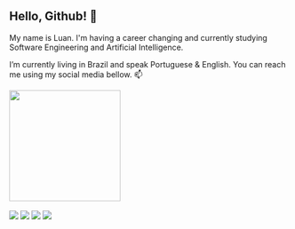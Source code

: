 ## Hello, Github! 👋

My name is Luan. I'm having a career changing and currently studying Software Engineering and Artificial Intelligence.

I’m currently living in Brazil and speak Portuguese & English. You can reach me using my social media bellow. 📫


<a href="https://github.com/luanfelipebr/github-readme-stats">
  <img height=200 align="center" src="https://github-readme-stats.vercel.app/api?username=luanfelipebr&show_icons=true&theme=dark" />
</a> <br /> <br />
<!-- <a href="https://github.com/luanfelipebr/convoychat">
 <img height=200 align="center" src="https://github-readme-stats.vercel.app/api/top-langs?username=luanfelipebr&layout=compact&langs_count=8&card_width=320&show_icons=true&theme=dark" />
</a> -->

<div> 
  <a href="https://www.luanfelipe.com" target="_blank"><img src="https://img.shields.io/badge/website-333333?style=for-the-badge&logo=sitepoint&logoColor=white"></a>
  <a href="https://www.youtube.com/@luanfr" target="_blank"><img src="https://img.shields.io/badge/YouTube-FF0000?style=for-the-badge&logo=youtube&logoColor=white"></a>
  <a href="https://instagram.com/luanfr" target="_blank"><img src="https://img.shields.io/badge/-Instagram-%23E4405F?style=for-the-badge&logo=instagram&logoColor=white"></a>
  <!--<a href = "mailto:contatorafaballerini@gmail.com"><img src="https://img.shields.io/badge/-Gmail-%23333?style=for-the-badge&logo=gmail&logoColor=white" target="_blank"></a>-->
  <a href="https://www.linkedin.com/in/luanfr" target="_blank"><img src="https://img.shields.io/badge/-LinkedIn-%230077B5?style=for-the-badge&logo=linkedin&logoColor=white"></a> 
</div>
